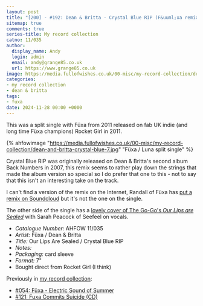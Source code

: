 ```yaml
---
layout: post
title: "[200] - #192: Dean & Britta - Crystal Blue RIP (F&uuml;xa remix)"
sitemap: true
comments: true
series-title: My record collection
catno: 11/035
author:
  display_name: Andy
  login: admin
  email: andy@grange85.co.uk
  url: https://www.grange85.co.uk
image: https://media.fullofwishes.co.uk/00-misc/my-record-collection/dean-and-britta-crystal-blue-7.jpg
categories:
- my record collection
- dean & britta
tags:
- fuxa
date: 2024-11-28 00:00 +0000
---
```

This was a split single with F&uuml;xa from 2011 released on fab UK indie (and long time F&uuml;xa champions) Rocket Girl in 2011.

{% ahfowimage "https://media.fullofwishes.co.uk/00-misc/my-record-collection/dean-and-britta-crystal-blue-7.jpg" "F&uuml;xa / Luna split single" %}

Crystal Blue RIP was originally released on Dean & Britta's second album Back Numbers in 2007, this remix seems to rather play down the strings that made the album version so special so I do prefer that one to this - not to say that this isn't an interesting take on the track.

I can't find a version of the remix on the Internet, Randall of F&uuml;xa has [put a remix on Soundcloud](https://soundcloud.com/fuxa/dean-and-britta-crystal-blue-rip-fuxa-remix) but it's not the one on the single.

The other side of the single has a [lovely cover of The Go-Go's _Our Lips are Sealed_](https://fuxa1.bandcamp.com/track/our-lips-are-sealed) with Sarah Peacock of Seefeel on vocals.

 - *Catalogue Number:* AHFOW 11/035
 - *Artist:* F&uuml;xa / Dean & Britta
 - *Title:* Our Lips Are Sealed / Crystal Blue RIP
 - *Notes:* 
 - *Packaging:* card sleeve 
 - *Format:* 7" 
 - Bought direct from Rocket Girl (I think)

Previously in [my record collection](/category/my-record-collection):
 - [#054: Füxa - Electric Sound of Summer](http://moonshot.local:4040/2023/07/24/my-record-collection-054-fuxa-electric-sound-of-summer/)
 - [#121: Fuxa Commits Suicide (CD)](http://moonshot.local:4040/2024/03/25/my-record-collection-121-fuxa-commits-suicide-cd/)


